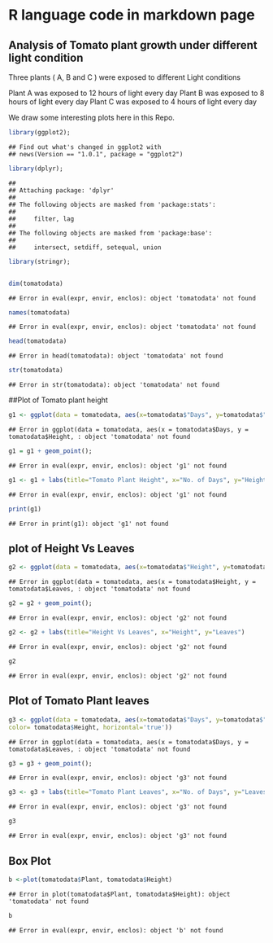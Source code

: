 # R language code in markdown page

## Analysis of Tomato plant growth under different light condition

Three plants ( A, B and C ) were exposed to different Light conditions

Plant A was exposed to 12 hours of light every day
Plant B was exposed to 8 hours of light every day
Plant C was exposed to 4 hours of light every day


We draw some interesting plots here in this Repo.


```r
library(ggplot2);
```

```
## Find out what's changed in ggplot2 with
## news(Version == "1.0.1", package = "ggplot2")
```

```r
library(dplyr);
```

```
## 
## Attaching package: 'dplyr'
## 
## The following objects are masked from 'package:stats':
## 
##     filter, lag
## 
## The following objects are masked from 'package:base':
## 
##     intersect, setdiff, setequal, union
```

```r
library(stringr);


dim(tomatodata)
```

```
## Error in eval(expr, envir, enclos): object 'tomatodata' not found
```

```r
names(tomatodata)
```

```
## Error in eval(expr, envir, enclos): object 'tomatodata' not found
```

```r
head(tomatodata)
```

```
## Error in head(tomatodata): object 'tomatodata' not found
```

```r
str(tomatodata)
```

```
## Error in str(tomatodata): object 'tomatodata' not found
```


##Plot of Tomato plant height


```r
g1 <- ggplot(data = tomatodata, aes(x=tomatodata$"Days", y=tomatodata$"Height", color=tomatodata$Height))
```

```
## Error in ggplot(data = tomatodata, aes(x = tomatodata$Days, y = tomatodata$Height, : object 'tomatodata' not found
```

```r
g1 = g1 + geom_point();
```

```
## Error in eval(expr, envir, enclos): object 'g1' not found
```

```r
g1 <- g1 + labs(title="Tomato Plant Height", x="No. of Days", y="Height")
```

```
## Error in eval(expr, envir, enclos): object 'g1' not found
```

```r
print(g1)
```

```
## Error in print(g1): object 'g1' not found
```

## plot of Height Vs Leaves


```r
g2 <- ggplot(data = tomatodata, aes(x=tomatodata$"Height", y=tomatodata$"Leaves", color=tomatodata$Height))
```

```
## Error in ggplot(data = tomatodata, aes(x = tomatodata$Height, y = tomatodata$Leaves, : object 'tomatodata' not found
```

```r
g2 = g2 + geom_point();
```

```
## Error in eval(expr, envir, enclos): object 'g2' not found
```

```r
g2 <- g2 + labs(title="Height Vs Leaves", x="Height", y="Leaves")
```

```
## Error in eval(expr, envir, enclos): object 'g2' not found
```

```r
g2
```

```
## Error in eval(expr, envir, enclos): object 'g2' not found
```

## Plot of Tomato Plant leaves


```r
g3 <- ggplot(data = tomatodata, aes(x=tomatodata$"Days", y=tomatodata$"Leaves", 
color= tomatodata$Height, horizontal='true'))
```

```
## Error in ggplot(data = tomatodata, aes(x = tomatodata$Days, y = tomatodata$Leaves, : object 'tomatodata' not found
```

```r
g3 = g3 + geom_point();
```

```
## Error in eval(expr, envir, enclos): object 'g3' not found
```

```r
g3 <- g3 + labs(title="Tomato Plant Leaves", x="No. of Days", y="Leaves")
```

```
## Error in eval(expr, envir, enclos): object 'g3' not found
```

```r
g3
```

```
## Error in eval(expr, envir, enclos): object 'g3' not found
```

## Box Plot


```r
b <-plot(tomatodata$Plant, tomatodata$Height)
```

```
## Error in plot(tomatodata$Plant, tomatodata$Height): object 'tomatodata' not found
```

```r
b
```

```
## Error in eval(expr, envir, enclos): object 'b' not found
```
